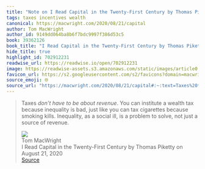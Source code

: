 ```yaml
---
title: "Note on I Read Capital in the Twenty-First Century by Thomas Piketty on August 21, 2020 via Tom MacWright"
tags: taxes incentives wealth
canonical: https://macwright.com/2020/08/21/capital
author: Tom MacWright
author_id: 9149dd064ba8b6f7bdc9997f386d53c5
book: 39362126
book_title: "I Read Capital in the Twenty-First Century by Thomas Piketty on August 21, 2020"
hide_title: true
highlight_id: 702912231
readwise_url: https://readwise.io/open/702912231
image: https://readwise-assets.s3.amazonaws.com/static/images/article0.00998d930354.png
favicon_url: https://s2.googleusercontent.com/s2/favicons?domain=macwright.com
source_emoji: 🌐
source_url: "https://macwright.com/2020/08/21/capital#:~:text=Taxes%20*don%E2%80%99t%20have,source%20of%20revenue."
---
```


> Taxes *don’t have to be about revenue*. You can institute a wealth tax because inequality is bad, just like you can tax cigarettes because smoking kills. Inequality, as a social ill, is a problem to solve, not just a source of revenue.
> <div class="quoteback-footer"><div class="quoteback-avatar"><img class="mini-favicon" src="https://s2.googleusercontent.com/s2/favicons?domain=macwright.com"></div><div class="quoteback-metadata"><div class="metadata-inner"><span style="display:none">FROM:</span><div aria-label="Tom MacWright" class="quoteback-author"> Tom MacWright</div><div aria-label="I Read Capital in the Twenty-First Century by Thomas Piketty on August 21, 2020" class="quoteback-title"> I Read Capital in the Twenty-First Century by Thomas Piketty on August 21, 2020</div></div></div><div class="quoteback-backlink"><a target="_blank" aria-label="go to the full text of this quotation" rel="noopener" href="https://macwright.com/2020/08/21/capital#:~:text=Taxes%20*don%E2%80%99t%20have,source%20of%20revenue." class="quoteback-arrow"> Source</a></div></div>